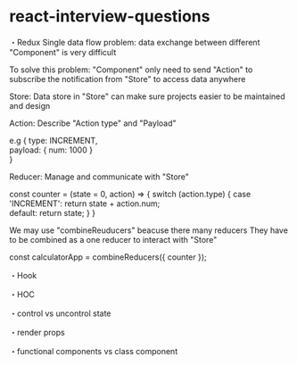 # react-interview-questions



・Redux
Single data flow problem: data exchange between different "Component" is very difficult

To solve this problem: "Component" only need to send "Action" to subscribe the notification from "Store" 
                        to access data anywhere


Store: Data store in "Store" can make sure projects easier to be maintained and design

Action: Describe "Action type" and "Payload"

e.g
{
  type: INCREMENT,  
  payload: {
    num: 1000
  }  
}

Reducer: Manage and communicate with "Store"

const counter = (state = 0, action) => {
  switch (action.type) {
    case 'INCREMENT':
      return state + action.num;    
    default:
      return state;
  }
}

We may use "combineReuducers" beacuse there many reducers
They have to be combined as a one reducer to interact with "Store"

const calculatorApp = combineReducers({
    counter
});



・Hook

・HOC

・control vs uncontrol state

・render props

・functional components vs class component

